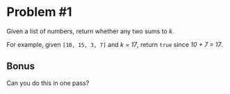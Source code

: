 Problem #1
===

Given a list of numbers, return whether any two sums to *k*.

For example, given `[10, 15, 3, 7]` and *k = 17*, return `true` since *10 + 7 = 17*.

Bonus
-----

Can you do this in one pass?